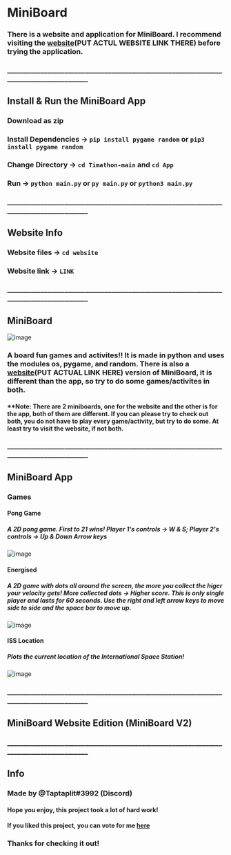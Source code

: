 # MiniBoard

### There is a website and application for MiniBoard. I recommend visiting the [website](https://github.com)(PUT ACTUL WEBSITE LINK THERE) before trying the application.

### ________________________________________________________________________________________

## Install & Run the MiniBoard App

### Download as zip
### Install Dependencies -> `pip install pygame random` or ``pip3 install pygame random`` 
### Change Directory -> ``cd Timathon-main`` and ``cd App``
### Run -> ``python main.py`` or ``py main.py`` or ``python3 main.py``

### ________________________________________________________________________________________

## Website Info
### Website files -> ``cd website``
### Website link -> ``LINK``

### ________________________________________________________________________________________

## MiniBoard
![image](https://media.discordapp.net/attachments/771821245292609556/820392652779290624/unknown.png)
### A board fun games and activites!! It is made in python and uses the modules os, pygame, and random. There is also a [website](https://github.com)(PUT ACTUAL LINK HERE) version of MiniBoard, it is different than the app, so try to do some games/activites in both.

#### **Note: There are 2 miniboards, one for the website and the other is for the app, both of them are different. If you can please try to check out both, you do not have to play every game/activity, but try to do some. At least try to visit the website, if not both.

### ________________________________________________________________________________________

## MiniBoard App


### Games

#### Pong Game
##### A 2D pong game. First to 21 wins! Player 1's controls -> W & S; Player 2's controls -> Up & Down Arrow keys 
![image](https://media.discordapp.net/attachments/754004845404487831/820394694176931860/unknown.png?width=449&height=428)

#### Energised
##### A 2D game with dots all around the screen, the more you collect the higer your velocity gets! More collected dots -> Higher score. This is only single player and lasts for 60 seconds. Use the right and left arrow keys to move side to side and the space bar to move up.
![image](https://media.discordapp.net/attachments/754004845404487831/820398234316308480/unknown.png)

#### ISS Location
##### Plots the current location of the International Space Station!
![image](https://media.discordapp.net/attachments/754004845404487831/820492310164013056/unknown.png)


### ________________________________________________________________________________________

## MiniBoard Website Edition (MiniBoard V2)



### ________________________________________________________________________________________
## Info
### Made by @Taptaplit#3992 (Discord)
#### Hope you enjoy, this project took a lot of hard work!
#### If you liked this project, you can vote for me [here](https://twtcodejam.net/timathon/)
### Thanks for checking it out!


